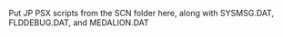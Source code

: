 Put JP PSX scripts from the SCN folder here, along with SYSMSG.DAT, FLDDEBUG.DAT, and MEDALION.DAT  
